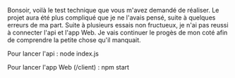 Bonsoir, voilà le test technique que vous m'avez demandé de réaliser.
Le projet aura été plus compliqué que je ne l'avais pensé, suite à quelques erreurs de ma part.
Suite à plusieurs essais non fructueux, je n'ai pas reussi à connecter l'api et l'app Web.
Je vais continuer le progès de mon coté afin de comprendre la petite chose qu'il manquait.


Pour lancer l'api : node index.js

Pour lancer l'app Web (/client) : npm start
